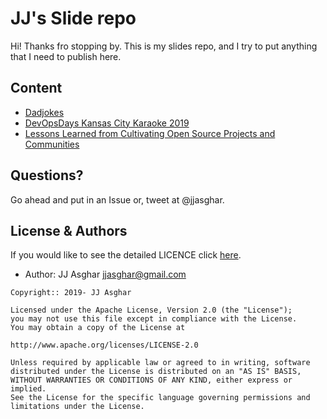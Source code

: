 # JJ's Slide repo

Hi! Thanks fro stopping by. This is my slides repo, and I try
to put anything that I need to publish here.

## Content

- [Dadjokes](./dadjokes.html)
- [DevOpsDays Kansas City Karaoke 2019](./dodkc_karaoke.html)
- [Lessons Learned from Cultivating Open Source Projects and Communities](./lessons_learned_from_cultivating_open_source_projects.html)

## Questions?

Go ahead and put in an Issue or, tweet at @jjasghar.

## License & Authors

If you would like to see the detailed LICENCE click [here](./LICENCE).

- Author: JJ Asghar <jjasghar@gmail.com>

```text
Copyright:: 2019- JJ Asghar

Licensed under the Apache License, Version 2.0 (the "License");
you may not use this file except in compliance with the License.
You may obtain a copy of the License at

http://www.apache.org/licenses/LICENSE-2.0

Unless required by applicable law or agreed to in writing, software
distributed under the License is distributed on an "AS IS" BASIS,
WITHOUT WARRANTIES OR CONDITIONS OF ANY KIND, either express or implied.
See the License for the specific language governing permissions and
limitations under the License.
```
